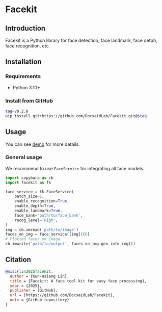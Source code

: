 # Facekit

## Introduction

Facekit is a Python library for face detection, face landmark, face detph, face recognition, etc.

## Installation

### Requirements

- Python 3.10+

### Install from GitHub

```bash
tag=v0.2.0
pip install git+https://github.com/DocsaidLab/Facekit.git@$tag
```

## Usage

You can see [demo](demo) for more details.

### General usage

We recommend to use `FaceService` for integrating all face models.

```python
import capybara as cb
import facekit as fk

face_service = fk.FaceService(
    batch_size=1,
    enable_recognition=True,
    enable_depth=True,
    enable_landmark=True,
    face_bank='path/to/face_bank',
    recog_level='High',
)
img = cb.imread('path/to/image')
faces_on_img = face_service([img])[0]
# Plotted faces on image
cb.imwrite('path/to/output', faces_on_img.gen_info_img())
```

## Citation
```bibtex
@misc{lin2025facekit,
  author = {Kun-Hsiang Lin},
  title = {Facekit: A face tool kit for easy face processing},
  year = {2025},
  publisher = {GitHub},
  url = {https://github.com/DocsaidLab/Facekit},
  note = {GitHub repository}
}
```
